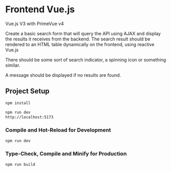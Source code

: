 # Frontend Vue.js

Vue.js V3 with PrimeVue v4

Create a basic search form that will query the API using AJAX and display the results it receives from the backend. The search result should be rendered to an HTML table dynamically on the frontend, using reactive Vue.js

There should be some sort of search indicator, a spinning icon or something similar. 
 
A message should be displayed if no results are found. 


## Project Setup

```sh
npm install

npm run dev
http://localhost:5173

```

### Compile and Hot-Reload for Development

```sh
npm run dev
```

### Type-Check, Compile and Minify for Production

```sh
npm run build
```
